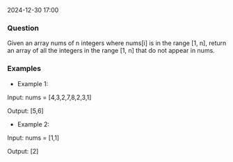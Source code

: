 2024-12-30 17:00

### Question
Given an array nums of n integers where nums[i] is in the range [1, n], return an array of all the integers in the range [1, n] that do not appear in nums.

### Examples
- Example 1:

Input: nums = [4,3,2,7,8,2,3,1]

Output: [5,6]

- Example 2:

Input: nums = [1,1]

Output: [2]
